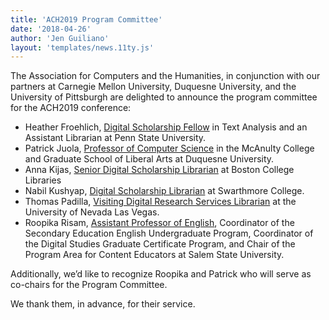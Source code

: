 ```yaml
---
title: 'ACH2019 Program Committee'
date: '2018-04-26'
author: 'Jen Guiliano'
layout: 'templates/news.11ty.js'
---
```

The Association for Computers and the Humanities, in conjunction with our partners at Carnegie Mellon University, Duquesne University, and the University of Pittsburgh are delighted to announce the program committee for the ACH2019 conference:

- Heather Froehlich, [Digital Scholarship Fellow](https://hfroehli.ch/) in Text Analysis and an Assistant Librarian at Penn State University.
- Patrick Juola, [Professor of Computer Science](http://www.duq.edu/academics/faculty/patrick-juola) in the McAnulty College and Graduate School of Liberal Arts at Duquesne University.
- Anna Kijas, [Senior Digital Scholarship Librarian](https://ds.bc.edu/people/) at Boston College Libraries
- Nabil Kushyap, [Digital Scholarship Librarian](https://www.swarthmore.edu/libraries/staff) at Swarthmore College.
- Thomas Padilla, [Visiting Digital Research Services Librarian](http://www.thomaspadilla.org/) at the University of Nevada Las Vegas.
- Roopika Risam, [Assistant Professor of English](https://directory.salemstate.edu/profile/roopika.risam), Coordinator of the Secondary Education English Undergraduate Program, Coordinator of the Digital Studies Graduate Certificate Program, and Chair of the Program Area for Content Educators at Salem State University.

Additionally, we’d like to recognize Roopika and Patrick who will serve as co-chairs for the Program Committee.

We thank them, in advance, for their service.
